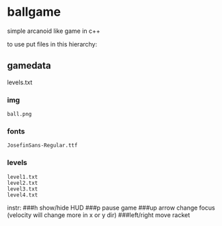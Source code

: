 # ballgame
simple arcanoid like game in c++

to use put files in this hierarchy:
## gamedata
  levels.txt
  ### img
    ball.png
  ### fonts
    JosefinSans-Regular.ttf
  ### levels
    level1.txt
    level2.txt
    level3.txt
    level4.txt



instr:
###h 
show/hide HUD
###p
pause game
###up arrow
change focus (velocity will change more in x or y dir)
###left/right
move racket
